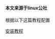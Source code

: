 #### 本文来源于linux公社


根据以下这篇教程配置

<a href="https://www.linuxidc.com/Linux/2017-01/139622.htm" target="_blank">安装教程<a/>